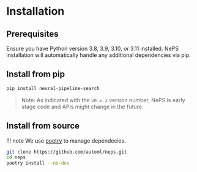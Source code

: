 # Installation

## Prerequisites

Ensure you have Python version 3.8, 3.9, 3.10, or 3.11 installed. NePS installation will automatically handle
any additional dependencies via pip.

## Install from pip

```bash
pip install neural-pipeline-search
```

> Note: As indicated with the `v0.x.x` version number, NePS is early stage code and APIs might change in the future.

## Install from source

!!! note
We use [poetry](https://python-poetry.org/docs/) to manage dependecies.

```bash
git clone https://github.com/automl/neps.git
cd neps
poetry install --no-dev
```
